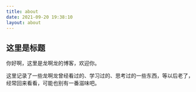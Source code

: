 ```yaml
---
title: about
date: 2021-09-20 19:38:10
layout: about
---
```


## 这里是标题

你好啊，这里是龙啊龙的博客，欢迎你。

这里记录了一些龙啊龙曾经看过的、学习过的、思考过的一些东西，等以后老了，经常回来看看，可能也别有一番滋味吧。


